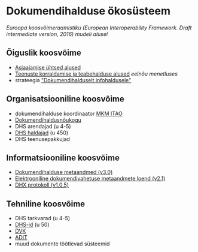 # Dokumendihalduse ökosüsteem

_Euroopa koosvõimeraamistiku (European Interoperability Framework. Draft intermediate version, 2016) mudeli alusel_

## Õiguslik koosvõime
- [Asjaajamise ühtsed alused](https://www.riigiteataja.ee/akt/119062012007)
- [Teenuste korraldamise ja teabehalduse alused](https://eelnoud.valitsus.ee/main/mount/docList/e0e969c6-4e9f-4d95-952f-69a447623a2b) _eelnõu menetluses_
- strateegia ["Dokumendihalduselt infohaldusele"](https://www.mkm.ee/et/tegevused-eesmargid/infouhiskond/dokumendihaldusest-infohalduseni)

## Organisatsiooniline koosvõime
- dokumendihalduse koordinaator [MKM ITAO](https://www.mkm.ee/et/tegevused-eesmargid/infouhiskond/dokumendihaldusest-infohalduseni)
- [Dokumendihaldusnõukogu](https://www.mkm.ee/et/tegevused-eesmargid/infouhiskond/dokumendihaldusest-infohalduseni)
- DHS arendajad (u 4-5)
- [DHS haldajad](https://riha.eesti.ee) (u 450)
- DHS teenusepakkujad

## Informatsiooniline koosvõime
- [Dokumendihalduse metaandmed (v3.0)](https://riha.eesti.ee/riha/main/xml/dokumendihalduse_metaandmed/1)
- [Elektrooniline dokumendivahetuse metaandmete loend (v2.1)](https://riha.eesti.ee/riha/main/xml/elektroonilise_andmevahetuse_metaandmete_loend/1)
- [DHX protokoll (v1.0.5)](https://www.ria.ee/dhx)

## Tehniline koosvõime
- DHS tarkvarad (u 4-5)
- [DHS-id](https://riha.eesti.ee) (u 50)
- [DVK](https://github.com/e-gov/DVK)
- [ADIT](https://github.com/e-gov/ADIT)
- muud dokumente töötlevad süsteemid



